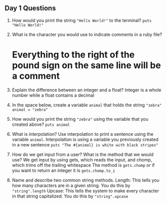 ## Day 1 Questions

1. How would you print the string `"Hello World!"` to the terminal?
   `puts "Hello World!"`

1. What is the character you would use to indicate comments in a ruby file?
   # Everything to the right of the pound sign on the same line will be a comment

1. Explain the difference between an integer and a float?
   Integer is a whole number while a float contains a decimal

1. In the space below, create a variable `animal` that holds the string `"zebra"`
   `animal = "zebra"`

1. How would you print the string `"zebra"` using the variable that you created above?
   `puts animal`

1. What is interpolation? Use interpolation to print a sentence using the variable `animal`.
   Interpolation is using a variable you previously created in a new sentence
   `puts "The #{animal} is white with black stripes"`

1. How do we get input from a user? What is the method that we would use?
   We get input by using gets, which reads the input, and chomp, which trims off the trailing whitespace
   The method is `gets.chomp` or if you want to return an integer it is `gets.chomp.to_i`

1. Name and describe two common string methods.
   Length: This tells you how many characters are in a given string. You do this by `"string".length`
   Upcase: This tells the system to make every character in that string capitalized. You do this by `"string".upcase`
